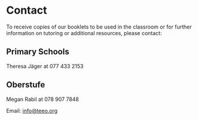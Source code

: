 # Contact


To receive copies of our booklets to be used in the classroom or for further information on tutoring or additional resources, please contact: 

## Primary Schools
Theresa Jäger at 077 433 2153

## Oberstufe
Megan Rabil at 078 907 7848


Email: info@teeo.org


<!--stackedit_data:
eyJoaXN0b3J5IjpbLTEwOTEwNzIxMCw0OTI5OTE3OTIsMTUyMj
QxNzUzOF19
-->